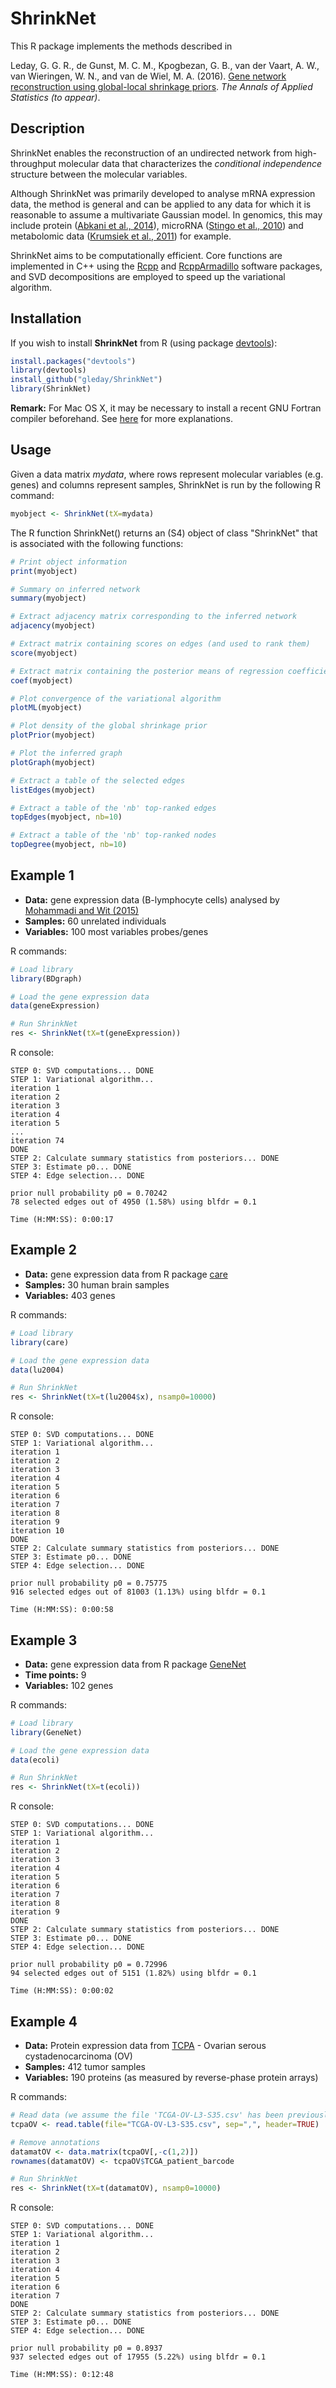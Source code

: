 # ShrinkNet

This R package implements the methods described in

Leday, G. G. R., de Gunst, M. C. M., Kpogbezan, G. B., van der Vaart, A. W., van Wieringen, W. N., and van de Wiel, M. A. (2016).
[Gene network reconstruction using global-local shrinkage priors](http://www.e-publications.org/ims/submission/AOAS/user/submissionFile/25409?confirm=c2e87384). *The Annals of Applied Statistics (to appear)*.

## Description

ShrinkNet enables the reconstruction of an undirected network from high-throughput molecular data that characterizes the *conditional independence* structure between the molecular variables.

Although ShrinkNet was primarily developed to analyse mRNA expression data, the method is general and can be applied to any data for which it is reasonable to assume a multivariate Gaussian model. In genomics, this may include protein ([Abkani et al., 2014](http://dx.doi.org/10.1038/ncomms4887)), microRNA ([Stingo et al., 2010](http://projecteuclid.org/euclid.aoas/1294167808)) and metabolomic data ([Krumsiek et al., 2011](http://www.biomedcentral.com/1752-0509/5/21)) for example.

ShrinkNet aims to be computationally efficient. Core functions are implemented in C++ using the [Rcpp](https://cran.r-project.org/web/packages/Rcpp/index.html) and [RcppArmadillo](https://cran.r-project.org/web/packages/RcppArmadillo/index.html) software packages, and SVD decompositions are employed to speed up the variational algorithm.


## Installation

If you wish to install **ShrinkNet** from R (using package [devtools](https://cran.r-project.org/web/packages/devtools/index.html)):

```R
install.packages("devtools")
library(devtools)
install_github("gleday/ShrinkNet")
library(ShrinkNet)
```

**Remark:** For Mac OS X, it may be necessary to install a recent GNU Fortran compiler beforehand. See [here](http://thecoatlessprofessor.com/programming/rcpp-rcpparmadillo-and-os-x-mavericks-lgfortran-and-lquadmath-error/) for more explanations.

## Usage

Given a data matrix *mydata*, where rows represent molecular variables (e.g. genes) and columns represent samples, ShrinkNet is run by the following R command:
```R
myobject <- ShrinkNet(tX=mydata)
```

The R function ShrinkNet() returns an (S4) object of class "ShrinkNet" that is associated with the following functions:

```R
# Print object information
print(myobject)

# Summary on inferred network
summary(myobject)

# Extract adjacency matrix corresponding to the inferred network
adjacency(myobject)

# Extract matrix containing scores on edges (and used to rank them)
score(myobject)

# Extract matrix containing the posterior means of regression coefficients in the SEM
coef(myobject)

# Plot convergence of the variational algorithm
plotML(myobject)

# Plot density of the global shrinkage prior
plotPrior(myobject)

# Plot the inferred graph
plotGraph(myobject)

# Extract a table of the selected edges
listEdges(myobject)

# Extract a table of the 'nb' top-ranked edges
topEdges(myobject, nb=10)

# Extract a table of the 'nb' top-ranked nodes
topDegree(myobject, nb=10)
```


## Example 1

- **Data:** gene expression data (B-lymphocyte cells) analysed by [Mohammadi and Wit (2015)](http://projecteuclid.org/euclid.ba/1422468425)
- **Samples:** 60 unrelated individuals
- **Variables:** 100 most variables probes/genes

R commands:

```R
# Load library
library(BDgraph)

# Load the gene expression data
data(geneExpression)

# Run ShrinkNet
res <- ShrinkNet(tX=t(geneExpression))
```

R console:

```
STEP 0: SVD computations... DONE
STEP 1: Variational algorithm...
iteration 1
iteration 2
iteration 3
iteration 4
iteration 5
...
iteration 74
DONE
STEP 2: Calculate summary statistics from posteriors... DONE
STEP 3: Estimate p0... DONE
STEP 4: Edge selection... DONE

prior null probability p0 = 0.70242 
78 selected edges out of 4950 (1.58%) using blfdr = 0.1

Time (H:MM:SS): 0:00:17
```

## Example 2

- **Data:** gene expression data from R package [care](https://cran.r-project.org/web/packages/care/index.html)
- **Samples:** 30 human brain samples
- **Variables:** 403 genes

R commands:

```R
# Load library
library(care)

# Load the gene expression data
data(lu2004)

# Run ShrinkNet
res <- ShrinkNet(tX=t(lu2004$x), nsamp0=10000)
```

R console:

```
STEP 0: SVD computations... DONE
STEP 1: Variational algorithm...
iteration 1
iteration 2
iteration 3
iteration 4
iteration 5
iteration 6
iteration 7
iteration 8
iteration 9
iteration 10
DONE
STEP 2: Calculate summary statistics from posteriors... DONE
STEP 3: Estimate p0... DONE
STEP 4: Edge selection... DONE

prior null probability p0 = 0.75775 
916 selected edges out of 81003 (1.13%) using blfdr = 0.1

Time (H:MM:SS): 0:00:58
```


## Example 3

- **Data:** gene expression data from R package [GeneNet](https://cran.r-project.org/web/packages/GeneNet/index.html)
- **Time points:** 9
- **Variables:** 102 genes

R commands:

```R
# Load library
library(GeneNet)

# Load the gene expression data
data(ecoli)

# Run ShrinkNet
res <- ShrinkNet(tX=t(ecoli))
```

R console:

```
STEP 0: SVD computations... DONE
STEP 1: Variational algorithm...
iteration 1
iteration 2
iteration 3
iteration 4
iteration 5
iteration 6
iteration 7
iteration 8
iteration 9
DONE
STEP 2: Calculate summary statistics from posteriors... DONE
STEP 3: Estimate p0... DONE
STEP 4: Edge selection... DONE

prior null probability p0 = 0.72996 
94 selected edges out of 5151 (1.82%) using blfdr = 0.1

Time (H:MM:SS): 0:00:02
```


## Example 4

- **Data:** Protein expression data from [TCPA](http://app1.bioinformatics.mdanderson.org/tcpa/_design/basic/index.html) - Ovarian serous cystadenocarcinoma (OV)
- **Samples:** 412 tumor samples
- **Variables:** 190 proteins (as measured by reverse-phase protein arrays)

R commands:

```R
# Read data (we assume the file 'TCGA-OV-L3-S35.csv' has been previously downloaded)
tcpaOV <- read.table(file="TCGA-OV-L3-S35.csv", sep=",", header=TRUE)

# Remove annotations
datamatOV <- data.matrix(tcpaOV[,-c(1,2)])
rownames(datamatOV) <- tcpaOV$TCGA_patient_barcode

# Run ShrinkNet
res <- ShrinkNet(tX=t(datamatOV), nsamp0=10000)
```

R console:

```
STEP 0: SVD computations... DONE
STEP 1: Variational algorithm...
iteration 1
iteration 2
iteration 3
iteration 4
iteration 5
iteration 6
iteration 7
DONE
STEP 2: Calculate summary statistics from posteriors... DONE
STEP 3: Estimate p0... DONE
STEP 4: Edge selection... DONE

prior null probability p0 = 0.8937 
937 selected edges out of 17955 (5.22%) using blfdr = 0.1

Time (H:MM:SS): 0:12:48
```

